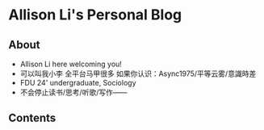 # Allison Li's Personal Blog

## About
- Allison Li here welcoming you!
- 可以叫我小李 全平台马甲很多 如果你认识：Async1975/平等云雾/意識時差
- FDU 24' undergraduate, Sociology
- 不会停止读书/思考/听歌/写作——

## Contents
